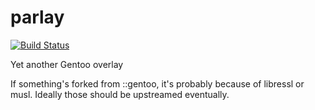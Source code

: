 parlay
======

[![Build Status](https://travis-ci.org/parazyd/parlay.svg?branch=master)](https://travis-ci.org/parazyd/parlay)

Yet another Gentoo overlay

If something's forked from ::gentoo, it's probably because of libressl or musl.
Ideally those should be upstreamed eventually.
